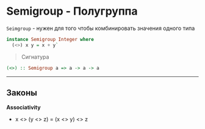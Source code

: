 # Semigroup - Полугруппа

`Seimgroup` - нужен для того чтобы комбинировать значения одного типа

```hs
instance Semigroup Integer where
  (<>) x y = x + y`
```

> Сигнатура 

```hs
(<>) :: Semigroup a => a -> a -> a
```

---

## Законы 
**Associativity**
- x <> (y <> z) = (x <> y) <> z